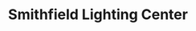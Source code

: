 ---
title: "Smithfield Lighting Center"
url: /smithfield/smithfield-lighting-center/
shop: Lampen
---